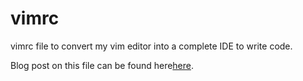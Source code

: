 # vimrc
vimrc file to convert my vim editor into a complete IDE to write code.

Blog post on this file can be found here[here](https://medium.com/@zafarsaleem/how-i-setup-my-vim-as-modern-text-editor-41a93ca4c7a8).
